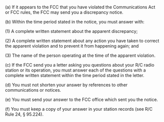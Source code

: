 (a) If it appears to the FCC that you have violated the Communications Act or FCC rules, the FCC may send you a discrepancy notice.

(b) Within the time period stated in the notice, you must answer with:

(1) A complete written statement about the apparent discrepancy;

(2) A complete written statement about any action you have taken to correct the apparent violation and to prevent it from happening again; and

(3) The name of the person operating at the time of the apparent violation.

(c) If the FCC send you a letter asking you questions about your R/C radio station or its operation, you must answer each of the questions with a complete written statement within the time period stated in the letter.

(d) You must not shorten your answer by references to other communications or notices.
                                    

(e) You must send your answer to the FCC office which sent you the notice.

(f) You must keep a copy of your answer in your station records (see R/C Rule 24, § 95.224).

